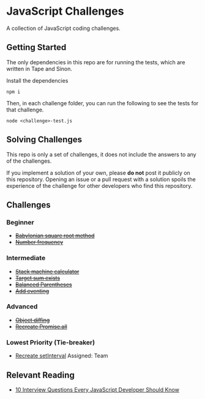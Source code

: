 # JavaScript Challenges

A collection of JavaScript coding challenges.

## Getting Started

The only dependencies in this repo are for running the tests, which are written
in Tape and Sinon.

Install the dependencies

```
npm i
```

Then, in each challenge folder, you can run the following to see the tests for
that challenge.

```
node <challenge>-test.js
```

## Solving Challenges

This repo is only a set of challenges, it does not include the answers to any of
the challenges.

If you implement a solution of your own, please **do not** post it publicly on
this repository. Opening an issue or a pull request with a solution spoils the
experience of the challenge for other developers who find this repository.

## Challenges

### Beginner

* ~~[Babylonian square root method](/babylonian-method/)~~
* ~~[Number frequency](/number-frequency/)~~

### Intermediate

* ~~[Stack machine calculator](/stack-machine-calculator/)~~
* ~~[Target sum exists](/target-sum-exists/)~~
* ~~[Balanced Parentheses](/balanced-parens/)~~
* ~~[Add eventing](/add-eventing/)~~

### Advanced

* ~~[Object diffing](/object-diff/)~~
* ~~[Recreate Promise.all](/promise-dot-all/)~~

### Lowest Priority (Tie-breaker)

* [Recreate setInterval](/setinterval/) Assigned: Team

## Relevant Reading

* [10 Interview Questions Every JavaScript Developer Should Know][js interview questions article]

[js interview questions article]: https://medium.com/javascript-scene/10-interview-questions-every-javascript-developer-should-know-6fa6bdf5ad95
